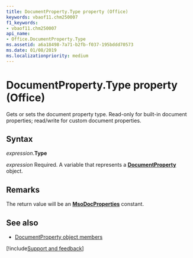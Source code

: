 ```yaml
---
title: DocumentProperty.Type property (Office)
keywords: vbaof11.chm250007
f1_keywords:
- vbaof11.chm250007
api_name:
- Office.DocumentProperty.Type
ms.assetid: a6a18498-7a71-b2fb-f037-195bddd70573
ms.date: 01/08/2019
ms.localizationpriority: medium
---
```



# DocumentProperty.Type property (Office)

Gets or sets the document property type. Read-only for built-in document properties; read/write for custom document properties.


## Syntax

_expression_.**Type**

_expression_ Required. A variable that represents a **[DocumentProperty](Office.DocumentProperty.md)** object.


## Remarks

The return value will be an **[MsoDocProperties](office.msodocproperties.md)** constant.


## See also

- [DocumentProperty object members](overview/library-reference/documentproperty-members-office.md)

[!include[Support and feedback](~/includes/feedback-boilerplate.md)]
